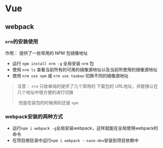 # Vue

## webpack

### `nrm`的安装使用

作用： 提供了一些常用的 NPM 包镜像地址

+ 运行 `npm install nrm -g` 全局安装 `nrm` 包
+ 使用 `nrm ls` 查看当前所有的可用的镜像源地址以及当前所使用的镜像源地址
+ 使用 `nrm use npm` 或 `nrm use taobao`  切换不同的镜像源地址

> 注意： `nrm` 只收单纯的提供了几个常用的 下载包的 URL地址，并能够让在几个地址中很方便的进行切换
>
> ​			但是在装包的时候用的还是 `npm`

### webpack安装的两种方式

+ 运行`npm i webpack -g`全局安装webpack，这样就能在全局使用webpack的命令
+ 在项目根目录中运行`npm i webpack --save-dev`安装到项目依赖中

